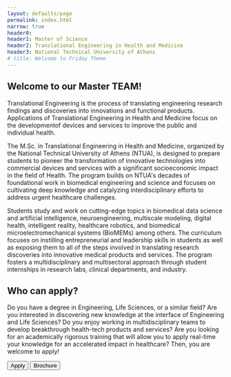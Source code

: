```yaml
---
layout: defaults/page
permalink: index.html
narrow: true
header0:
header1: Master of Science
header2: Translational Engineering in Health and Medicine
header3: National Technical University of Athens
# title: Welcome to Friday Theme
---
```

<h2>Welcome to our Master TEAM!</h2>
<div class="container">
    <div class="row">
        <p>
            Translational Engineering is the process of translating engineering research findings
            and discoveries into innovations and functional products. Applications of Translational
            Engineering in Health and Medicine focus on the developmentof devices and services to
            improve the public and individual health.
        </p>
        <p>
            The M.Sc. in Translational Engineering in Health and Medicine, organized by the National
            Technical University of Athens (NTUA), is designed to prepare students to pioneer the
            transformation of innovative technologies into commercial devices and services with a
            significant socioeconomic impact in the field of Health. The program builds on NTUA's
            decades of foundational work in biomedical engineering and science and focuses on cultivating
            deep knowledge and catalyzing interdisciplinary efforts to address urgent healthcare challenges.
        </p>
        <p>
            Students study and work on cutting-edge topics in biomedical data science and artificial
            intelligence, neuroengineering, multiscale modeling, digital health, intelligent reality, healthcare
            robotics, and biomedical microelectromechanical systems (BioMEMs) among others. The curriculum focuses
            on instilling entrepreneurial and leadership skills in students as well as exposing them to all of the
            steps involved in translating research discoveries into innovative medical products and services.
            The program fosters a multidisciplinary and multisectoral approach through student internships in
            research labs, clinical departments, and industry.
        </p>
    </div>
    <div class="row">
        <h2>Who can apply? </h2>
        <p>
            Do you have a degree in Engineering, Life Sciences, or a similar field? Are you interested in
            discovering new knowledge at the interface of Engineering and Life Sciences? Do you enjoy
            working in multidisciplinary teams to develop breakthrough health-tech products and services?
            Are you looking for an academically rigorous training that will allow you to apply real-time
            your knowledge for an accelerated impact in healthcare? Then, you are welcome to apply!
        </p>
    </div>
    <div class="row justify-content-between mt-4">
        <button type="button" class="btn btn-custom">
            <i class="fa-regular fa-pen-to-square fa-lg mr-2"></i>Apply
        </button>
        <button type="button" class="btn btn-custom">
            <i class="fa-solid fa-download fa-lg mr-2"></i>Brochure
        </button>
    </div>
</div>
